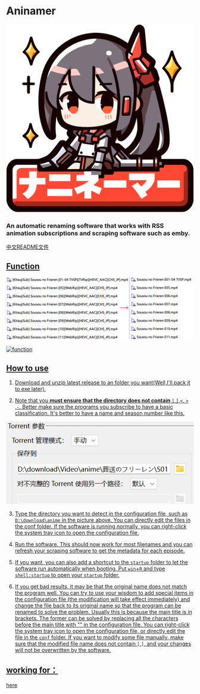 

# Aninamer

![aniamer](./icon.png)

### An automatic renaming software that works with RSS animation subscriptions and scraping software such as emby.

<a href="READMECN.md">中文README文件

## Function

![function](./image/function.png)

![function](./image/function2.png)

## How to use

1. Download and unzip latest release to an folder you want(Well,I'll pack it to exe later).

2. Note that you **must ensure that the directory does not contain** `[`,`]`,`<`, `>` ,`-`. Better make sure the programs you subscribe to have a basic classification. It's better to have a name and season number like this.

![basic classification](./image/basic_classification.png)

3. Type the directory you want to detect in the configuration file, such as `D:\download\anime` in the picture above. You can directly edit the files in the conf folder. If the software is running normally, you can right-click the system tray icon to open the configuration file.

4. Run the software. This should now work for most filenames and you can refresh your scraping software to get the metadata for each episode.

5. If you want, you can also add a shortcut to the `startup` folder to let the software run automatically when booting. Put `win`+`R` and type `shell:startup` to open your `startup` folder.

6. If you get bad results, it may be that the original name does not match the program well. You can try to use your wisdom to add special items in the configuration file (the modification will take effect immediately) and change the file back to its original name so that the program can be renamed to solve the problem. Usually this is because the main title is in brackets. The former can be solved by replacing all the characters before the main title with "" in the configuration file. You can right-click the system tray icon to open the configuration file, or directly edit the file in the `conf` folder.  If you want to modify some file manually, make sure that the modified file name does not contain `[`,`]`, and your changes will not be overwritten by the software.

## working for：

 <a href="Task.md">here
